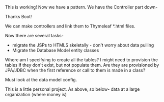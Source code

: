 This is working! Now we have a pattern. We have the Controller part down- 

Thanks Boot! 

We can make controllers and link them to Thymeleaf *.html files. 

Now there are several tasks- 
- migrate the JSPs to HTMLS skeletally - don't worry about data pulling
- Migrate the Database Model entity classes 

Where am I specifying to create all the tables? I might need to provision the tables if they don't exist, but not populate them. 
Are they are provisioned by JPA/JDBC when the first reference or call to them is made in a class? 

Must look at the data model config. 

This is a little personal project. As above, so below- data at a large organization (where money is)
